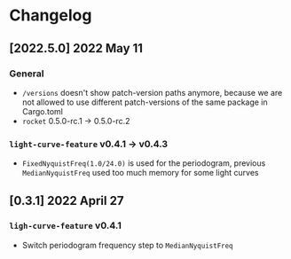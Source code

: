 # Changelog

## [2022.5.0] 2022 May 11

### General

- `/versions` doesn't show patch-version paths anymore, because we are not allowed to use different patch-versions of the same package in Cargo.toml
- `rocket` 0.5.0-rc.1 -> 0.5.0-rc.2 

### `light-curve-feature` v0.4.1 -> v0.4.3

- `FixedNyquistFreq(1.0/24.0)` is used for the periodogram, previous `MedianNyquistFreq` used too much memory for some light curves

## [0.3.1] 2022 April 27

### `ligh-curve-feature` v0.4.1
- Switch periodogram frequency step to `MedianNyquistFreq`